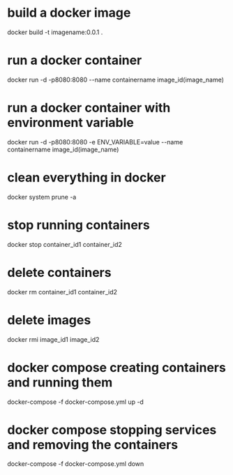# build a docker image
docker build -t imagename:0.0.1 .

# run a docker container
docker run -d -p8080:8080 --name containername image_id(image_name)

# run a docker container with environment variable
docker run -d -p8080:8080 -e ENV_VARIABLE=value --name containername image_id(image_name)

# clean everything in docker
docker system prune -a

# stop running containers
docker stop container_id1 container_id2

# delete containers
docker rm container_id1 container_id2

# delete images
docker rmi image_id1 image_id2

# docker compose creating containers and running them
docker-compose -f docker-compose.yml up -d

# docker compose stopping services and removing the containers
docker-compose -f docker-compose.yml down 